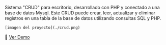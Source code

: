 Sistema "CRUD" para escritorio, desarrollado con PHP y conectado a una base de datos Mysql. Este CRUD puede crear, leer, actualizar y eliminar registros en una tabla de la base de datos utilizando consultas SQL y PHP.

`[imagen del proyecto](./crud.png)`

🔗 <a href="https://unsummoned-disabili.000webhostapp.com/Crud-Php/crud/index.php">Ver Demo</a>

